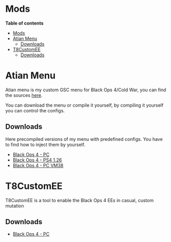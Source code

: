# Mods

**Table of contents**

- [Mods](#mods)
- [Atian Menu](#atian-menu)
  - [Downloads](#downloads)
- [T8CustomEE](#t8customee)
  - [Downloads](#downloads-1)


# Atian Menu

Atian menu is my custom GSC menu for Black Ops 4/Cold War, you can find the sources [here](https://github.com/ate47/t8-atian-menu).

You can download the menu or compile it yourself, by compiling it yourself you can control the configs.

## Downloads

Here precompiled versions of my menu with predefined configs. You have to find how to inject them by yourself.

- [Black Ops 4 - PC](https://github.com/ate47/t8-atian-menu/releases/latest/download/BlackOps4_atianmenu_pc.gscc)
- [Black Ops 4 - PS4 1.26](https://github.com/ate47/t8-atian-menu/releases/latest/download/BlackOps4_atianmenu_ps4.gscc)
- [Black Ops 4 - PC VM38](https://github.com/ate47/t8-atian-menu/releases/latest/download/BlackOpsColdWar_atianmenu_pc.gscc)

# T8CustomEE

T8CustomEE is a tool to enable the Black Ops 4 EEs in casual, custom mutation

## Downloads

- [Black Ops 4 - PC](https://github.com/ate47/t8-custom-ee/releases/latest/download/T8CustomEE.exe)

